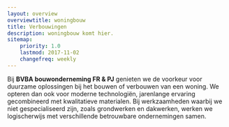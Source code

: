 ```yaml
---
layout: overview
overviewtitle: woningbouw
title: Verbouwingen
description: woningbouw komt hier.
sitemap:
    priority: 1.0
    lastmod: 2017-11-02
    changefreq: weekly
---
```

Bij **BVBA bouwonderneming FR & PJ** genieten we de voorkeur voor duurzame oplossingen bij het bouwen of verbouwen van een woning. We opteren dan ook voor moderne technologiën, jarenlange ervaring gecombineerd met kwalitatieve materialen. Bij werkzaamheden waarbij we niet gespecialiseerd zijn, zoals grondwerken en dakwerken, werken we logischerwijs met verschillende betrouwbare ondernemingen samen.
